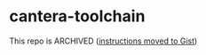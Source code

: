 # cantera-toolchain

This repo is ARCHIVED ([instructions moved to Gist](https://gist.github.com/ischoegl/ab777f871a48d7f40ecc32c1c849faa3))
